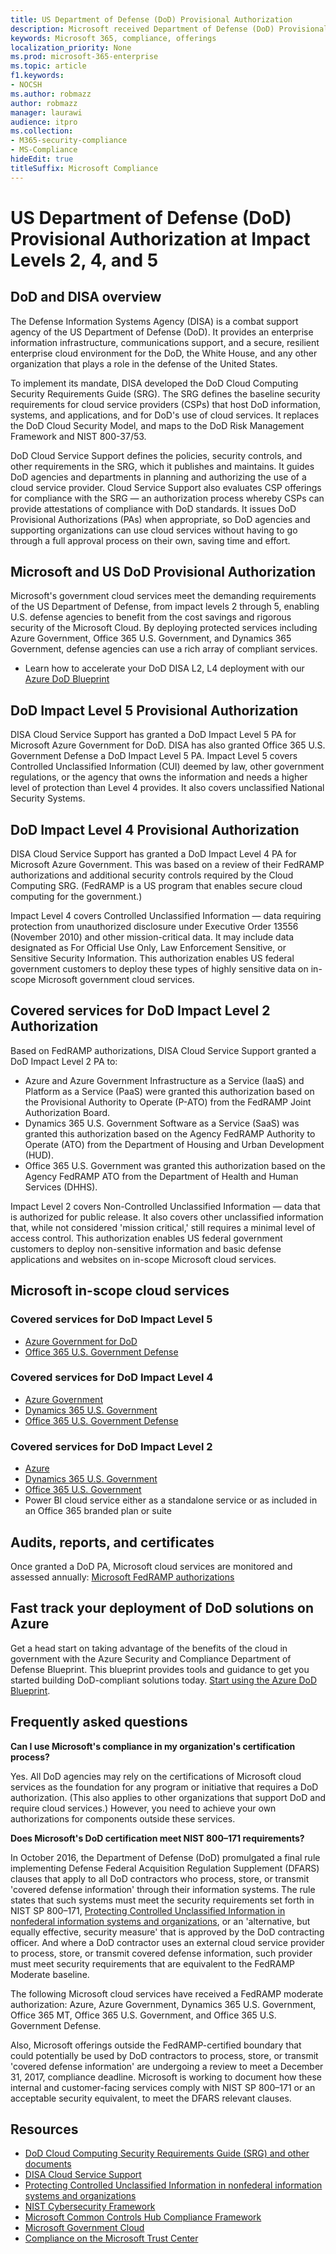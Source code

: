 ```yaml
---
title: US Department of Defense (DoD) Provisional Authorization
description: Microsoft received Department of Defense (DoD) Provisional Authorizations at Impact Levels 5, 4, and 2.
keywords: Microsoft 365, compliance, offerings
localization_priority: None
ms.prod: microsoft-365-enterprise
ms.topic: article
f1.keywords:
- NOCSH
ms.author: robmazz
author: robmazz
manager: laurawi
audience: itpro
ms.collection:
- M365-security-compliance
- MS-Compliance
hideEdit: true
titleSuffix: Microsoft Compliance
---
```


# US Department of Defense (DoD) Provisional Authorization at Impact Levels 2, 4, and 5

## DoD and DISA overview

The Defense Information Systems Agency (DISA) is a combat support agency of the US Department of Defense (DoD). It provides an enterprise information infrastructure, communications support, and a secure, resilient enterprise cloud environment for the DoD, the White House, and any other organization that plays a role in the defense of the United States.

To implement its mandate, DISA developed the DoD Cloud Computing Security Requirements Guide (SRG). The SRG defines the baseline security requirements for cloud service providers (CSPs) that host DoD information, systems, and applications, and for DoD's use of cloud services. It replaces the DoD Cloud Security Model, and maps to the DoD Risk Management Framework and NIST 800-37/53.

DoD Cloud Service Support defines the policies, security controls, and other requirements in the SRG, which it publishes and maintains. It guides DoD agencies and departments in planning and authorizing the use of a cloud service provider. Cloud Service Support also evaluates CSP offerings for compliance with the SRG — an authorization process whereby CSPs can provide attestations of compliance with DoD standards. It issues DoD Provisional Authorizations (PAs) when appropriate, so DoD agencies and supporting organizations can use cloud services without having to go through a full approval process on their own, saving time and effort.

## Microsoft and US DoD Provisional Authorization

Microsoft's government cloud services meet the demanding requirements of the US Department of Defense, from impact levels 2 through 5, enabling U.S. defense agencies to benefit from the cost savings and rigorous security of the Microsoft Cloud. By deploying protected services including Azure Government, Office 365 U.S. Government, and Dynamics 365 Government, defense agencies can use a rich array of compliant services.

- Learn how to accelerate your DoD DISA L2, L4 deployment with our [Azure DoD Blueprint](/azure/governance/blueprints/samples/dod-impact-level-4/)

## DoD Impact Level 5 Provisional Authorization

DISA Cloud Service Support has granted a DoD Impact Level 5 PA for Microsoft Azure Government for DoD. DISA has also granted Office 365 U.S. Government Defense a DoD Impact Level 5 PA. Impact Level 5 covers Controlled Unclassified Information (CUI) deemed by law, other government regulations, or the agency that owns the information and needs a higher level of protection than Level 4 provides. It also covers unclassified National Security Systems.

## DoD Impact Level 4 Provisional Authorization

DISA Cloud Service Support has granted a DoD Impact Level 4 PA for Microsoft Azure Government. This was based on a review of their FedRAMP authorizations and additional security controls required by the Cloud Computing SRG. (FedRAMP is a US program that enables secure cloud computing for the government.)

Impact Level 4 covers Controlled Unclassified Information — data requiring protection from unauthorized disclosure under Executive Order 13556 (November 2010) and other mission-critical data. It may include data designated as For Official Use Only, Law Enforcement Sensitive, or Sensitive Security Information. This authorization enables US federal government customers to deploy these types of highly sensitive data on in-scope Microsoft government cloud services.

## Covered services for DoD Impact Level 2 Authorization

Based on FedRAMP authorizations, DISA Cloud Service Support granted a DoD Impact Level 2 PA to:

- Azure and Azure Government Infrastructure as a Service (IaaS) and Platform as a Service (PaaS) were granted this authorization based on the Provisional Authority to Operate (P-ATO) from the FedRAMP Joint Authorization Board.
- Dynamics 365 U.S. Government Software as a Service (SaaS) was granted this authorization based on the Agency FedRAMP Authority to Operate (ATO) from the Department of Housing and Urban Development (HUD).
- Office 365 U.S. Government was granted this authorization based on the Agency FedRAMP ATO from the Department of Health and Human Services (DHHS).

Impact Level 2 covers Non-Controlled Unclassified Information — data that is authorized for public release. It also covers other unclassified information that, while not considered 'mission critical,' still requires a minimal level of access control. This authorization enables US federal government customers to deploy non-sensitive information and basic defense applications and websites on in-scope Microsoft cloud services.

## Microsoft in-scope cloud services

### Covered services for DoD Impact Level 5

- [Azure Government for DoD](https://aka.ms/AzureCompliance)
- [Office 365 U.S. Government Defense](https://go.microsoft.com/fwlink/p/?LinkID=2077751)

### Covered services for DoD Impact Level 4

- [Azure Government](https://aka.ms/AzureCompliance)
- [Dynamics 365 U.S. Government](https://aka.ms/d365-compliance-list)
- [Office 365 U.S. Government Defense](https://go.microsoft.com/fwlink/p/?LinkID=2077751)

### Covered services for DoD Impact Level 2

- [Azure](https://aka.ms/AzureCompliance)
- [Dynamics 365 U.S. Government](https://aka.ms/d365-compliance-list)
- [Office 365 U.S. Government](https://aka.ms/o365-compliance-framework)
- Power BI cloud service either as a standalone service or as included in an Office 365 branded plan or suite

## Audits, reports, and certificates

Once granted a DoD PA, Microsoft cloud services are monitored and assessed annually: [Microsoft FedRAMP authorizations](https://marketplace.fedramp.gov/#/products?sort=productName&productNameSearch=microsoft)

## Fast track your deployment of DoD solutions on Azure

Get a head start on taking advantage of the benefits of the cloud in government with the Azure Security and Compliance Department of Defense Blueprint. This blueprint provides tools and guidance to get you started building DoD-compliant solutions today. [Start using the Azure DoD Blueprint](/azure/governance/blueprints/samples/dod-impact-level-4/).

## Frequently asked questions

**Can I use Microsoft's compliance in my organization's certification process?**

Yes. All DoD agencies may rely on the certifications of Microsoft cloud services as the foundation for any program or initiative that requires a DoD authorization. (This also applies to other organizations that support DoD and require cloud services.) However, you need to achieve your own authorizations for components outside these services.

**Does Microsoft's DoD certification meet NIST 800–171 requirements?**

In October 2016, the Department of Defense (DoD) promulgated a final rule implementing Defense Federal Acquisition Regulation Supplement (DFARS) clauses that apply to all DoD contractors who process, store, or transmit 'covered defense information' through their information systems. The rule states that such systems must meet the security requirements set forth in NIST SP 800–171, [Protecting Controlled Unclassified Information in nonfederal information systems and organizations](https://nvlpubs.nist.gov/nistpubs/SpecialPublications/NIST.SP.800-171.pdf), or an 'alternative, but equally effective, security measure' that is approved by the DoD contracting officer. And where a DoD contractor uses an external cloud service provider to process, store, or transmit covered defense information, such provider must meet security requirements that are equivalent to the FedRAMP Moderate baseline.

The following Microsoft cloud services have received a FedRAMP moderate authorization: Azure, Azure Government, Dynamics 365 U.S. Government, Office 365 MT, Office 365 U.S. Government, and Office 365 U.S. Government Defense.

Also, Microsoft offerings outside the FedRAMP-certified boundary that could potentially be used by DoD contractors to process, store, or transmit 'covered defense information' are undergoing a review to meet a December 31, 2017, compliance deadline. Microsoft is working to document how these internal and customer-facing services comply with NIST SP 800–171 or an acceptable security equivalent, to meet the DFARS relevant clauses.

## Resources

- [DoD Cloud Computing Security Requirements Guide (SRG) and other documents](https://public.cyber.mil/dccs/dccs-documents/)
- [DISA Cloud Service Support](https://storefront.disa.mil/kinetic/disa/service-catalog#/forms/cloud-service-support)
- [Protecting Controlled Unclassified Information in nonfederal information systems and organizations](https://nvlpubs.nist.gov/nistpubs/SpecialPublications/NIST.SP.800-171.pdf)
- [NIST Cybersecurity Framework](https://www.nist.gov/cyberframework)
- [Microsoft Common Controls Hub Compliance Framework](https://www.microsoft.com/trustcenter/common-controls-hub)
- [Microsoft Government Cloud](https://go.microsoft.com/fwlink/p/?linkid=2087246)
- [Compliance on the Microsoft Trust Center](https://www.microsoft.com/trust-center/compliance/compliance-overview)
